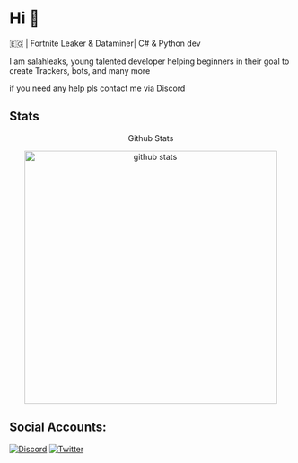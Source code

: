 # Hi 🥀

🇪🇬 | Fortnite Leaker & Dataminer| C# & Python dev

I am salahleaks, young talented developer helping beginners in their goal to create Trackers, bots, and many more 

if you need any help pls contact me via Discord

## Stats

<p align="center">Github Stats</p>

<p align="center">
    <img src="https://github-readme-stats.vercel.app/api?username=SalahLeaks&show_icons=true&hide_border=true&line_height=27&count_private=true&hide_title=true&text_color=c9cacc&icon_color=2bbc8a&bg_color=0d1117" alt="github stats" width="450">
</p>

## Social Accounts:
[![Discord](https://img.shields.io/badge/Discord-%237289DA.svg?logo=discord&logoColor=white)](https://discord.gg/QsAPAfbM4v) [![Twitter](https://img.shields.io/badge/Twitter-%231DA1F2.svg?logo=Twitter&logoColor=white)](https://twitter.com/SalahLeaks) 
